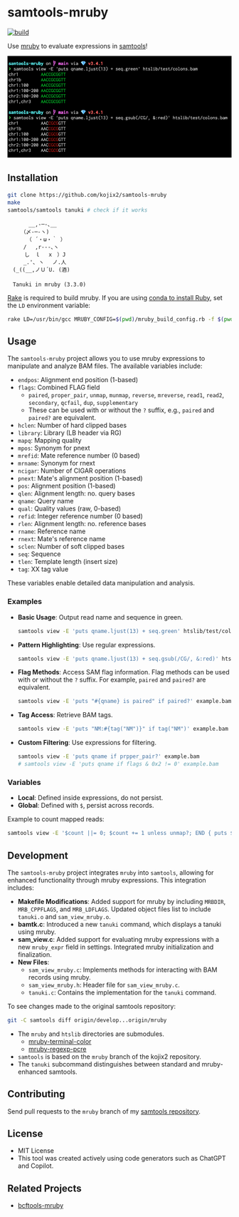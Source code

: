 # samtools-mruby

[![build](https://github.com/kojix2/samtools-mruby/actions/workflows/build.yml/badge.svg)](https://github.com/kojix2/samtools-mruby/actions/workflows/build.yml)

Use [mruby](https://github.com/mruby/mruby) to evaluate expressions in [samtools](https://github.com/samtools/samtools)!

![screenshot](https://raw.githubusercontent.com/kojix2/samtools-mruby/screenshot/screenshot-01.png)

## Installation

```sh
git clone https://github.com/kojix2/samtools-mruby
make
samtools/samtools tanuki # check if it works
```

```
　　　　__,-─-､__
　　　（〆-─-ヽ)
　　　 （ ´・ω・｀ ）
　　　/ 　,r‐‐‐､ヽ
　 　 し　ｌ　 x　）J
　　　_.'､ ヽ　 ノ.人
　(_((__,ノＵ´U. (酒)

　Tanuki in mruby (3.3.0)
```

[Rake](https://github.com/ruby/rake) is required to build mruby.
If you are using [conda to install Ruby](https://dev.to/kojix2/using-ruby-with-conda-1hn), set the `LD` environment variable:

```sh
rake LD=/usr/bin/gcc MRUBY_CONFIG=$(pwd)/mruby_build_config.rb -f $(pwd)/mruby/Rakefile
```

## Usage

The `samtools-mruby` project allows you to use mruby expressions to manipulate and analyze BAM files. The available variables include:

- `endpos`: Alignment end position (1-based)
- `flags`: Combined FLAG field
  - `paired`, `proper_pair`, `unmap`, `munmap`, `reverse`, `mreverse`, `read1`, `read2`, `secondary`, `qcfail`, `dup`, `supplementary`
  - These can be used with or without the `?` suffix, e.g., `paired` and `paired?` are equivalent.
- `hclen`: Number of hard clipped bases
- `library`: Library (LB header via RG)
- `mapq`: Mapping quality
- `mpos`: Synonym for pnext
- `mrefid`: Mate reference number (0 based)
- `mrname`: Synonym for rnext
- `ncigar`: Number of CIGAR operations
- `pnext`: Mate's alignment position (1-based)
- `pos`: Alignment position (1-based)
- `qlen`: Alignment length: no. query bases
- `qname`: Query name
- `qual`: Quality values (raw, 0-based)
- `refid`: Integer reference number (0 based)
- `rlen`: Alignment length: no. reference bases
- `rname`: Reference name
- `rnext`: Mate's reference name
- `sclen`: Number of soft clipped bases
- `seq`: Sequence
- `tlen`: Template length (insert size)
- `tag`: XX tag value

These variables enable detailed data manipulation and analysis.

### Examples

- **Basic Usage**: Output read name and sequence in green.

  ```sh
  samtools view -E 'puts qname.ljust(13) + seq.green' htslib/test/colons.bam
  ```

- **Pattern Highlighting**: Use regular expressions.

  ```sh
  samtools view -E 'puts qname.ljust(13) + seq.gsub(/CG/, &:red)' htslib/test/colons.bam
  ```

- **Flag Methods**: Access SAM flag information. Flag methods can be used with or without the `?` suffix. For example, `paired` and `paired?` are equivalent.

  ```sh
  samtools view -E 'puts "#{qname} is paired" if paired?' example.bam
  ```

- **Tag Access**: Retrieve BAM tags.

  ```sh
  samtools view -E 'puts "NM:#{tag("NM")}" if tag("NM")' example.bam
  ```

- **Custom Filtering**: Use expressions for filtering.
  ```sh
  samtools view -E 'puts qname if prpper_pair?' example.bam
  # samtools view -E 'puts qname if flags & 0x2 != 0' example.bam
  ```

### Variables

- **Local**: Defined inside expressions, do not persist.
- **Global**: Defined with `$`, persist across records.

Example to count mapped reads:

```sh
samtools view -E '$count ||= 0; $count += 1 unless unmap?; END { puts $count }' example.bam
```

## Development

The `samtools-mruby` project integrates `mruby` into `samtools`, allowing for enhanced functionality through mruby expressions. This integration includes:

- **Makefile Modifications**: Added support for mruby by including `MRBDIR`, `MRB_CPPFLAGS`, and `MRB_LDFLAGS`. Updated object files list to include `tanuki.o` and `sam_view_mruby.o`.
- **bamtk.c**: Introduced a new `tanuki` command, which displays a tanuki using mruby.
- **sam_view.c**: Added support for evaluating mruby expressions with a new `mruby_expr` field in settings. Integrated mruby initialization and finalization.
- **New Files**:
  - `sam_view_mruby.c`: Implements methods for interacting with BAM records using mruby.
  - `sam_view_mruby.h`: Header file for `sam_view_mruby.c`.
  - `tanuki.c`: Contains the implementation for the `tanuki` command.

To see changes made to the original samtools repository:

```sh
git -C samtools diff origin/develop...origin/mruby
```

- The `mruby` and `htslib` directories are submodules.
  - [mruby-terminal-color](https://github.com/buty4649/mruby-terminal-color)
  - [mruby-regexp-pcre](https://github.com/iij/mruby-regexp-pcre)
- `samtools` is based on the `mruby` branch of the kojix2 repository.
- The `tanuki` subcommand distinguishes between standard and mruby-enhanced samtools.

## Contributing

Send pull requests to the `mruby` branch of my [samtools repository](https://github.com/kojix2/samtools).

## License

- MIT License
- This tool was created actively using code generators such as ChatGPT and Copilot.

## Related Projects

- [bcftools-mruby](https://github.com/kojix2/bcftools-mruby)
